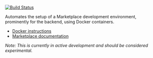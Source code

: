 [![Build Status](https://travis-ci.org/mozilla/marketplace-env.svg?branch=master)](https://travis-ci.org/mozilla/wharfie)

Automates the setup of a Marketplace development environment, prominently for
the backend, using Docker containers.

* [Docker instructions](https://marketplace.readthedocs.org/en/latest/topics/backend.html)
* [Marketplace documentation](https://marketplace.readthedocs.org)

*Note: This is currently in active development and should be considered experimental.*

